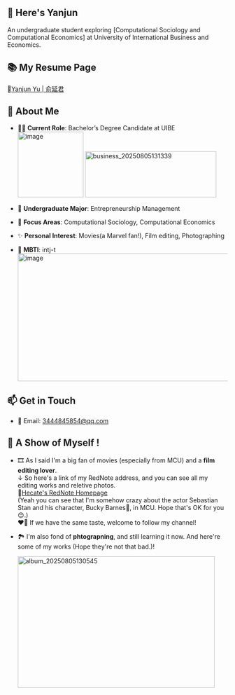 ## 👋 Here's Yanjun 
An undergraduate student exploring [Computational Sociology and Computational Economics] at University of International Business and Economics.  

## 📚 My Resume Page
🔗[Yanjun Yu | 俞延君](https://hecate-yu.github.io "Click to visit my resume page.")

## 🎯 About Me  
- 👨‍🎓 **Current Role**: Bachelor’s Degree Candidate at UIBE  
  <img width="150" height="150" alt="image" src="https://github.com/user-attachments/assets/f4f3c4df-d9f0-4bd5-b94b-60d9513019c8" />
  <img width="300" height="105" alt="business_20250805131339" src="https://github.com/user-attachments/assets/e1e97b98-3143-4d40-a6fd-c79236a5557b" />

- 🌱 **Undergraduate Major**: Entrepreneurship Management
- 🔭 **Focus Areas**: Computational Sociology, Computational Economics  
- ✨ **Personal Interest**: Movies(a Marvel fan!), Film editing, Photographing
- 🧠 **MBTI**: intj-t  
  <img width="750" height="291.8" alt="image" src="https://github.com/user-attachments/assets/e36884e2-1be7-4650-8ad6-6eb4acc0ab6c" />  

## 📫 Get in Touch  
- 📧 Email: 3444845854@qq.com   

## 🙌 A Show of Myself !  
- 🎞️ As I said I'm a big fan of movies (especially from MCU) and a **film editing lover**.  
  ↓ So here's a link of my RedNote address, and you can see all my editing works and reletive photos.  
  🔗[Hecate's RedNote Homepage](https://www.xiaohongshu.com/user/profile/5d5676780000000001005b3b)  
  (Yeah you can see that I'm somehow crazy about the actor Sebastian Stan and his character, Bucky Barnes🦾, in MCU. Hope that's OK for you😊.)  
  ❤️‍🔥 If we have the same taste, welcome to follow my channel!   
- 🏞️ I'm also fond of **phtograpning**, and still learning it now.
  And here're some of my works (Hope they're not that bad.)!
  
  <img width="450" height="300" alt="album_20250805130545" src="https://github.com/user-attachments/assets/19a074c0-ac6c-40c9-b9b7-f352b0b359e9" />


